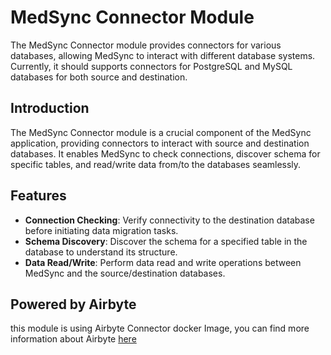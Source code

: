# MedSync Connector Module

The MedSync Connector module provides connectors for various databases, allowing MedSync to interact with different database systems. Currently, it should supports connectors for PostgreSQL and MySQL databases for both source and destination.

## Introduction

The MedSync Connector module is a crucial component of the MedSync application, providing connectors to interact with source and destination databases. It enables MedSync to check connections, discover schema for specific tables, and read/write data from/to the databases seamlessly.

## Features

- **Connection Checking**: Verify connectivity to the destination database before initiating data migration tasks.
- **Schema Discovery**: Discover the schema for a specified table in the database to understand its structure.
- **Data Read/Write**: Perform data read and write operations between MedSync and the source/destination databases.

## Powered by Airbyte

this module is using Airbyte Connector docker Image, you can find more information about Airbyte [here](https://docs.airbyte.io/)
